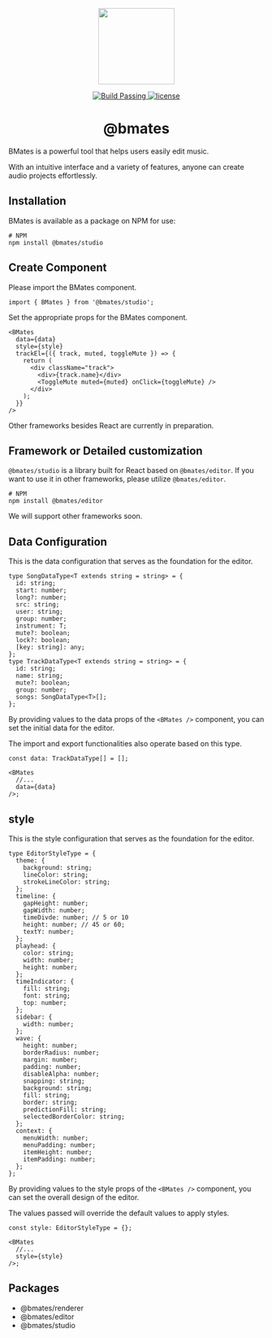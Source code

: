 <p align="center">
	<a href="https://github.com/Bandmators"><img src="https://avatars.githubusercontent.com/u/157222787"  width="150" height="150"/></a>
</p>

<p align="center">
  <a href="https://github.com/Bandmators/bmates/tree/master/.github/workflows">
    <img src="https://img.shields.io/github/actions/workflow/status/Bandmators/bmates/vitest.yml" alt="Build Passing" />
  </a>
  <a href="https://github.com/Bandmators/bandmates-fe/blob/master/LICENSE.md">
    <img src="https://img.shields.io/github/license/Bandmators/bmates" alt="license">
  </a>
<!--   <a href="https://github.com/Bandmators/bandmates-fe/graphs/contributors">
    <img alt="GitHub Contributors" src="https://img.shields.io/github/contributors/Bandmators/bandmates-fe" />
  </a>
  <a href="https://github.com/Bandmators/bandmates-fe/issues">
    <img alt="Issues" src="https://img.shields.io/github/issues/Bandmators/bandmates-fe?color=0088ff" />
  </a>
  <a href="https://github.com/Bandmators/bandmates-fe/pulls">
    <img alt="GitHub pull requests" src="https://img.shields.io/github/issues-pr/Bandmators/bandmates-fe?color=0088ff" />
  </a> -->
</p>

<h1 align="center">@bmates</h1>

BMates is a powerful tool that helps users easily edit music.

With an intuitive interface and a variety of features, anyone can create audio projects effortlessly.


## Installation

BMates is available as a package on NPM for use:

```shell
# NPM
npm install @bmates/studio
```

## Create Component

Please import the BMates component.

```tsx
import { BMates } from '@bmates/studio';
```

Set the appropriate props for the BMates component.

```tsx
<BMates
  data={data}
  style={style}
  trackEl={({ track, muted, toggleMute }) => {
    return (
      <div className="track">
        <div>{track.name}</div>
        <ToggleMute muted={muted} onClick={toggleMute} />
      </div>
    );
  }}
/>
```

Other frameworks besides React are currently in preparation.

## Framework or Detailed customization

`@bmates/studio` is a library built for React based on `@bmates/editor`.
If you want to use it in other frameworks, please utilize `@bmates/editor`.

```shell
# NPM
npm install @bmates/editor
```

We will support other frameworks soon.

## Data Configuration

This is the data configuration that serves as the foundation for the editor.

```tsx
type SongDataType<T extends string = string> = {
  id: string;
  start: number;
  long?: number;
  src: string;
  user: string;
  group: number;
  instrument: T;
  mute?: boolean;
  lock?: boolean;
  [key: string]: any;
};
type TrackDataType<T extends string = string> = {
  id: string;
  name: string;
  mute?: boolean;
  group: number;
  songs: SongDataType<T>[];
};
```

By providing values to the data props of the `<BMates />` component,
you can set the initial data for the editor.

The import and export functionalities also operate based on this type.

```tsx
const data: TrackDataType[] = [];

<BMates
  //...
  data={data}
/>;
```

## style

This is the style configuration that serves as the foundation for the editor.

```tsx
type EditorStyleType = {
  theme: {
    background: string;
    lineColor: string;
    strokeLineColor: string;
  };
  timeline: {
    gapHeight: number;
    gapWidth: number;
    timeDivde: number; // 5 or 10
    height: number; // 45 or 60;
    textY: number;
  };
  playhead: {
    color: string;
    width: number;
    height: number;
  };
  timeIndicator: {
    fill: string;
    font: string;
    top: number;
  };
  sidebar: {
    width: number;
  };
  wave: {
    height: number;
    borderRadius: number;
    margin: number;
    padding: number;
    disableAlpha: number;
    snapping: string;
    background: string;
    fill: string;
    border: string;
    predictionFill: string;
    selectedBorderColor: string;
  };
  context: {
    menuWidth: number;
    menuPadding: number;
    itemHeight: number;
    itemPadding: number;
  };
};
```

By providing values to the style props of the `<BMates />` component,
you can set the overall design of the editor.

The values passed will override the default values to apply styles.

```tsx
const style: EditorStyleType = {};

<BMates
  //...
  style={style}
/>;
```


## Packages

- @bmates/renderer
- @bmates/editor
- @bmates/studio
